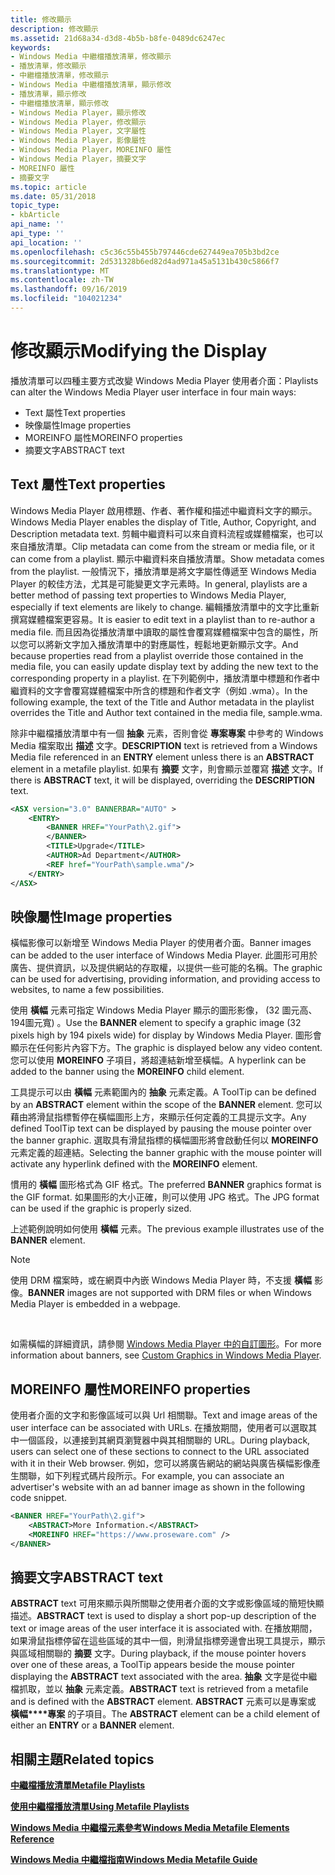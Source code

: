 ```yaml
---
title: 修改顯示
description: 修改顯示
ms.assetid: 21d68a34-d3d8-4b5b-b8fe-0489dc6247ec
keywords:
- Windows Media 中繼檔播放清單，修改顯示
- 播放清單，修改顯示
- 中繼檔播放清單，修改顯示
- Windows Media 中繼檔播放清單，顯示修改
- 播放清單，顯示修改
- 中繼檔播放清單，顯示修改
- Windows Media Player，顯示修改
- Windows Media Player，修改顯示
- Windows Media Player，文字屬性
- Windows Media Player，影像屬性
- Windows Media Player，MOREINFO 屬性
- Windows Media Player，摘要文字
- MOREINFO 屬性
- 摘要文字
ms.topic: article
ms.date: 05/31/2018
topic_type:
- kbArticle
api_name: ''
api_type: ''
api_location: ''
ms.openlocfilehash: c5c36c55b455b797446cde627449ea705b3bd2ce
ms.sourcegitcommit: 2d531328b6ed82d4ad971a45a5131b430c5866f7
ms.translationtype: MT
ms.contentlocale: zh-TW
ms.lasthandoff: 09/16/2019
ms.locfileid: "104021234"
---
```

# <a name="modifying-the-display"></a><span data-ttu-id="8ea9f-117">修改顯示</span><span class="sxs-lookup"><span data-stu-id="8ea9f-117">Modifying the Display</span></span>

<span data-ttu-id="8ea9f-118">播放清單可以四種主要方式改變 Windows Media Player 使用者介面：</span><span class="sxs-lookup"><span data-stu-id="8ea9f-118">Playlists can alter the Windows Media Player user interface in four main ways:</span></span>

-   <span data-ttu-id="8ea9f-119">Text 屬性</span><span class="sxs-lookup"><span data-stu-id="8ea9f-119">Text properties</span></span>
-   <span data-ttu-id="8ea9f-120">映像屬性</span><span class="sxs-lookup"><span data-stu-id="8ea9f-120">Image properties</span></span>
-   <span data-ttu-id="8ea9f-121">MOREINFO 屬性</span><span class="sxs-lookup"><span data-stu-id="8ea9f-121">MOREINFO properties</span></span>
-   <span data-ttu-id="8ea9f-122">摘要文字</span><span class="sxs-lookup"><span data-stu-id="8ea9f-122">ABSTRACT text</span></span>

## <a name="text-properties"></a><span data-ttu-id="8ea9f-123">Text 屬性</span><span class="sxs-lookup"><span data-stu-id="8ea9f-123">Text properties</span></span>

<span data-ttu-id="8ea9f-124">Windows Media Player 啟用標題、作者、著作權和描述中繼資料文字的顯示。</span><span class="sxs-lookup"><span data-stu-id="8ea9f-124">Windows Media Player enables the display of Title, Author, Copyright, and Description metadata text.</span></span> <span data-ttu-id="8ea9f-125">剪輯中繼資料可以來自資料流程或媒體檔案，也可以來自播放清單。</span><span class="sxs-lookup"><span data-stu-id="8ea9f-125">Clip metadata can come from the stream or media file, or it can come from a playlist.</span></span> <span data-ttu-id="8ea9f-126">顯示中繼資料來自播放清單。</span><span class="sxs-lookup"><span data-stu-id="8ea9f-126">Show metadata comes from the playlist.</span></span> <span data-ttu-id="8ea9f-127">一般情況下，播放清單是將文字屬性傳遞至 Windows Media Player 的較佳方法，尤其是可能變更文字元素時。</span><span class="sxs-lookup"><span data-stu-id="8ea9f-127">In general, playlists are a better method of passing text properties to Windows Media Player, especially if text elements are likely to change.</span></span> <span data-ttu-id="8ea9f-128">編輯播放清單中的文字比重新撰寫媒體檔案更容易。</span><span class="sxs-lookup"><span data-stu-id="8ea9f-128">It is easier to edit text in a playlist than to re-author a media file.</span></span> <span data-ttu-id="8ea9f-129">而且因為從播放清單中讀取的屬性會覆寫媒體檔案中包含的屬性，所以您可以將新文字加入播放清單中的對應屬性，輕鬆地更新顯示文字。</span><span class="sxs-lookup"><span data-stu-id="8ea9f-129">And because properties read from a playlist override those contained in the media file, you can easily update display text by adding the new text to the corresponding property in a playlist.</span></span> <span data-ttu-id="8ea9f-130">在下列範例中，播放清單中標題和作者中繼資料的文字會覆寫媒體檔案中所含的標題和作者文字（例如 .wma）。</span><span class="sxs-lookup"><span data-stu-id="8ea9f-130">In the following example, the text of the Title and Author metadata in the playlist overrides the Title and Author text contained in the media file, sample.wma.</span></span>

<span data-ttu-id="8ea9f-131">除非中繼檔播放清單中有一個 **抽象** 元素，否則會從 **專案專案** 中參考的 Windows Media 檔案取出 **描述** 文字。</span><span class="sxs-lookup"><span data-stu-id="8ea9f-131">**DESCRIPTION** text is retrieved from a Windows Media file referenced in an **ENTRY** element unless there is an **ABSTRACT** element in a metafile playlist.</span></span> <span data-ttu-id="8ea9f-132">如果有 **摘要** 文字，則會顯示並覆寫 **描述** 文字。</span><span class="sxs-lookup"><span data-stu-id="8ea9f-132">If there is **ABSTRACT** text, it will be displayed, overriding the **DESCRIPTION** text.</span></span>


```XML
<ASX version="3.0" BANNERBAR="AUTO" >
    <ENTRY>
        <BANNER HREF="YourPath\2.gif">
        </BANNER>
        <TITLE>Upgrade</TITLE>
        <AUTHOR>Ad Department</AUTHOR>
        <REF href="YourPath\sample.wma"/>
    </ENTRY>
</ASX>

```



## <a name="image-properties"></a><span data-ttu-id="8ea9f-133">映像屬性</span><span class="sxs-lookup"><span data-stu-id="8ea9f-133">Image properties</span></span>

<span data-ttu-id="8ea9f-134">橫幅影像可以新增至 Windows Media Player 的使用者介面。</span><span class="sxs-lookup"><span data-stu-id="8ea9f-134">Banner images can be added to the user interface of Windows Media Player.</span></span> <span data-ttu-id="8ea9f-135">此圖形可用於廣告、提供資訊，以及提供網站的存取權，以提供一些可能的名稱。</span><span class="sxs-lookup"><span data-stu-id="8ea9f-135">The graphic can be used for advertising, providing information, and providing access to websites, to name a few possibilities.</span></span>

<span data-ttu-id="8ea9f-136">使用 **橫幅** 元素可指定 Windows Media Player 顯示的圖形影像， (32 圖元高、194圖元寬) 。</span><span class="sxs-lookup"><span data-stu-id="8ea9f-136">Use the **BANNER** element to specify a graphic image (32 pixels high by 194 pixels wide) for display by Windows Media Player.</span></span> <span data-ttu-id="8ea9f-137">圖形會顯示在任何影片內容下方。</span><span class="sxs-lookup"><span data-stu-id="8ea9f-137">The graphic is displayed below any video content.</span></span> <span data-ttu-id="8ea9f-138">您可以使用 **MOREINFO** 子項目，將超連結新增至橫幅。</span><span class="sxs-lookup"><span data-stu-id="8ea9f-138">A hyperlink can be added to the banner using the **MOREINFO** child element.</span></span>

<span data-ttu-id="8ea9f-139">工具提示可以由 **橫幅** 元素範圍內的 **抽象** 元素定義。</span><span class="sxs-lookup"><span data-stu-id="8ea9f-139">A ToolTip can be defined by an **ABSTRACT** element within the scope of the **BANNER** element.</span></span> <span data-ttu-id="8ea9f-140">您可以藉由將滑鼠指標暫停在橫幅圖形上方，來顯示任何定義的工具提示文字。</span><span class="sxs-lookup"><span data-stu-id="8ea9f-140">Any defined ToolTip text can be displayed by pausing the mouse pointer over the banner graphic.</span></span> <span data-ttu-id="8ea9f-141">選取具有滑鼠指標的橫幅圖形將會啟動任何以 **MOREINFO** 元素定義的超連結。</span><span class="sxs-lookup"><span data-stu-id="8ea9f-141">Selecting the banner graphic with the mouse pointer will activate any hyperlink defined with the **MOREINFO** element.</span></span>

<span data-ttu-id="8ea9f-142">慣用的 **橫幅** 圖形格式為 GIF 格式。</span><span class="sxs-lookup"><span data-stu-id="8ea9f-142">The preferred **BANNER** graphics format is the GIF format.</span></span> <span data-ttu-id="8ea9f-143">如果圖形的大小正確，則可以使用 JPG 格式。</span><span class="sxs-lookup"><span data-stu-id="8ea9f-143">The JPG format can be used if the graphic is properly sized.</span></span>

<span data-ttu-id="8ea9f-144">上述範例說明如何使用 **橫幅** 元素。</span><span class="sxs-lookup"><span data-stu-id="8ea9f-144">The previous example illustrates use of the **BANNER** element.</span></span>

> [!Note]  
> <span data-ttu-id="8ea9f-145">使用 DRM 檔案時，或在網頁中內嵌 Windows Media Player 時，不支援 **橫幅** 影像。</span><span class="sxs-lookup"><span data-stu-id="8ea9f-145">**BANNER** images are not supported with DRM files or when Windows Media Player is embedded in a webpage.</span></span>

 

<span data-ttu-id="8ea9f-146">如需橫幅的詳細資訊，請參閱 [Windows Media Player 中的自訂圖形](custom-graphics-in-windows-media-player.md)。</span><span class="sxs-lookup"><span data-stu-id="8ea9f-146">For more information about banners, see [Custom Graphics in Windows Media Player](custom-graphics-in-windows-media-player.md).</span></span>

## <a name="moreinfo-properties"></a><span data-ttu-id="8ea9f-147">MOREINFO 屬性</span><span class="sxs-lookup"><span data-stu-id="8ea9f-147">MOREINFO properties</span></span>

<span data-ttu-id="8ea9f-148">使用者介面的文字和影像區域可以與 Url 相關聯。</span><span class="sxs-lookup"><span data-stu-id="8ea9f-148">Text and image areas of the user interface can be associated with URLs.</span></span> <span data-ttu-id="8ea9f-149">在播放期間，使用者可以選取其中一個區段，以連接到其網頁瀏覽器中與其相關聯的 URL。</span><span class="sxs-lookup"><span data-stu-id="8ea9f-149">During playback, users can select one of these sections to connect to the URL associated with it in their Web browser.</span></span> <span data-ttu-id="8ea9f-150">例如，您可以將廣告網站的網站與廣告橫幅影像產生關聯，如下列程式碼片段所示。</span><span class="sxs-lookup"><span data-stu-id="8ea9f-150">For example, you can associate an advertiser's website with an ad banner image as shown in the following code snippet.</span></span>


```XML
<BANNER HREF="YourPath\2.gif">
    <ABSTRACT>More Information.</ABSTRACT>
    <MOREINFO HREF="https://www.proseware.com" />
</BANNER>

```



## <a name="abstract-text"></a><span data-ttu-id="8ea9f-151">摘要文字</span><span class="sxs-lookup"><span data-stu-id="8ea9f-151">ABSTRACT text</span></span>

<span data-ttu-id="8ea9f-152">**ABSTRACT** text 可用來顯示與所關聯之使用者介面的文字或影像區域的簡短快顯描述。</span><span class="sxs-lookup"><span data-stu-id="8ea9f-152">**ABSTRACT** text is used to display a short pop-up description of the text or image areas of the user interface it is associated with.</span></span> <span data-ttu-id="8ea9f-153">在播放期間，如果滑鼠指標停留在這些區域的其中一個，則滑鼠指標旁邊會出現工具提示，顯示與區域相關聯的 **摘要** 文字。</span><span class="sxs-lookup"><span data-stu-id="8ea9f-153">During playback, if the mouse pointer hovers over one of these areas, a ToolTip appears beside the mouse pointer displaying the **ABSTRACT** text associated with the area.</span></span> <span data-ttu-id="8ea9f-154">**抽象** 文字是從中繼檔抓取，並以 **抽象** 元素定義。</span><span class="sxs-lookup"><span data-stu-id="8ea9f-154">**ABSTRACT** text is retrieved from a metafile and is defined with the **ABSTRACT** element.</span></span> <span data-ttu-id="8ea9f-155">**ABSTRACT** 元素可以是專案或 **橫幅\*\*\*\*專案** 的子項目。</span><span class="sxs-lookup"><span data-stu-id="8ea9f-155">The **ABSTRACT** element can be a child element of either an **ENTRY** or a **BANNER** element.</span></span>

## <a name="related-topics"></a><span data-ttu-id="8ea9f-156">相關主題</span><span class="sxs-lookup"><span data-stu-id="8ea9f-156">Related topics</span></span>

<dl> <dt>

[<span data-ttu-id="8ea9f-157">**中繼檔播放清單**</span><span class="sxs-lookup"><span data-stu-id="8ea9f-157">**Metafile Playlists**</span></span>](metafile-playlists.md)
</dt> <dt>

[<span data-ttu-id="8ea9f-158">**使用中繼檔播放清單**</span><span class="sxs-lookup"><span data-stu-id="8ea9f-158">**Using Metafile Playlists**</span></span>](using-metafile-playlists.md)
</dt> <dt>

[<span data-ttu-id="8ea9f-159">**Windows Media 中繼檔元素參考**</span><span class="sxs-lookup"><span data-stu-id="8ea9f-159">**Windows Media Metafile Elements Reference**</span></span>](windows-media-metafile-elements-reference.md)
</dt> <dt>

[<span data-ttu-id="8ea9f-160">**Windows Media 中繼檔指南**</span><span class="sxs-lookup"><span data-stu-id="8ea9f-160">**Windows Media Metafile Guide**</span></span>](windows-media-metafile-guide.md)
</dt> </dl>

 

 




